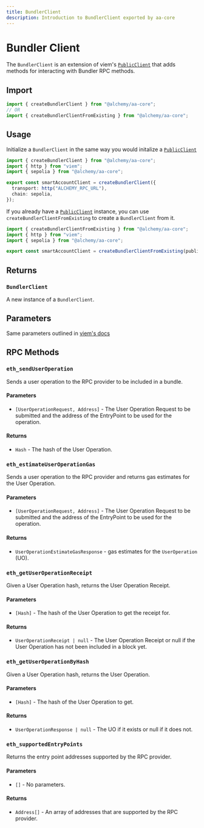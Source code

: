 ```yaml
---
title: BundlerClient
description: Introduction to BundlerClient exported by aa-core
---
```



# Bundler Client

The `BundlerClient` is an extension of viem's [`PublicClient`](https://viem.sh/docs/clients/public) that adds methods for interacting with Bundler RPC methods.

## Import

```ts
import { createBundlerClient } from "@alchemy/aa-core";
// OR
import { createBundlerClientFromExisting } from "@alchemy/aa-core";
```

## Usage

Initialize a `BundlerClient` in the same way you would initalize a [`PublicClient`](https://viem.sh/docs/clients/public#parameters)

```ts
import { createBundlerClient } from "@alchemy/aa-core";
import { http } from "viem";
import { sepolia } from "@alchemy/aa-core";

export const smartAccountClient = createBundlerClient({
  transport: http("ALCHEMY_RPC_URL"),
  chain: sepolia,
});
```

If you already have a [`PublicClient`](https://viem.sh/docs/clients/public) instance, you can use `createBundlerClientFromExisting` to create a `BundlerClient` from it.

```ts
import { createBundlerClientFromExisting } from "@alchemy/aa-core";
import { http } from "viem";
import { sepolia } from "@alchemy/aa-core";

export const smartAccountClient = createBundlerClientFromExisting(publicClient);
```

## Returns

### `BundlerClient`

A new instance of a `BundlerClient`.

## Parameters

Same parameters outlined in [viem's docs](https://viem.sh/docs/clients/public#parameters)

## RPC Methods

### `eth_sendUserOperation`

Sends a user operation to the RPC provider to be included in a bundle.

#### Parameters

- `[UserOperationRequest, Address]` - The User Operation Request to be submitted and the address of the EntryPoint to be used for the operation.

#### Returns

- `Hash` - The hash of the User Operation.

### `eth_estimateUserOperationGas`

Sends a user operation to the RPC provider and returns gas estimates for the User Operation.

#### Parameters

- `[UserOperationRequest, Address]` - The User Operation Request to be submitted and the address of the EntryPoint to be used for the operation.

#### Returns

- `UserOperationEstimateGasResponse` - gas estimates for the `UserOperation` (UO).

### `eth_getUserOperationReceipt`

Given a User Operation hash, returns the User Operation Receipt.

#### Parameters

- `[Hash]` - The hash of the User Operation to get the receipt for.

#### Returns

- `UserOperationReceipt | null` - The User Operation Receipt or null if the User Operation has not been included in a block yet.

### `eth_getUserOperationByHash`

Given a User Operation hash, returns the User Operation.

#### Parameters

- `[Hash]` - The hash of the User Operation to get.

#### Returns

- `UserOperationResponse | null` - The UO if it exists or null if it does not.

### `eth_supportedEntryPoints`

Returns the entry point addresses supported by the RPC provider.

#### Parameters

- `[]` - No parameters.

#### Returns

- `Address[]` - An array of addresses that are supported by the RPC provider.
